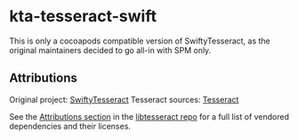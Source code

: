 # kta-tesseract-swift
This is only a cocoapods compatible version of SwiftyTesseract, as the original maintainers decided to go all-in with SPM only.

## Attributions
Original project: [SwiftyTesseract](https://github.com/SwiftyTesseract/SwiftyTesseract)
Tesseract sources: [Tesseract](https://github.com/tesseract-ocr/tesseract)

See the [Attributions section](https://github.com/SwiftyTesseract/libtesseract#attributions) in the [libtesseract repo](https://github.com/SwiftyTesseract/libtesseract) for a full list of vendored dependencies and their licenses.
